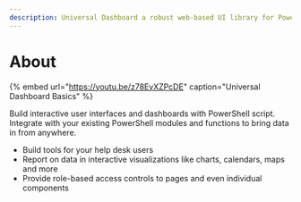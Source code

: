```yaml
---
description: Universal Dashboard a robust web-based UI library for PowerShell.
---
```


# About

{% embed url="https://youtu.be/z78EvXZPcDE" caption="Universal Dashboard Basics" %}

Build interactive user interfaces and dashboards with PowerShell script. Integrate with your existing PowerShell modules and functions to bring data in from anywhere. 

* Build tools for your help desk users
* Report on data in interactive visualizations like charts, calendars, maps and more 
* Provide role-based access controls to pages and even individual components



